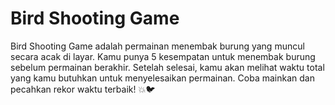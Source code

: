 # Bird Shooting Game
Bird Shooting Game adalah permainan menembak burung yang muncul secara acak di layar. Kamu punya 5 kesempatan untuk menembak burung sebelum permainan berakhir. Setelah selesai, kamu akan melihat waktu total yang kamu butuhkan untuk menyelesaikan permainan. Coba mainkan dan pecahkan rekor waktu terbaik! 💥🐦
